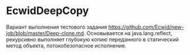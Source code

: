 # EcwidDeepCopy
Вариант выполнения тестового задания https://github.com/Ecwid/new-job/blob/master/Deep-clone.md.
Основывается на java.lang.reflect, рекурсивно выполняет глубокую копию переданного в статический метод объекта, потокобезопасное исполнение.
